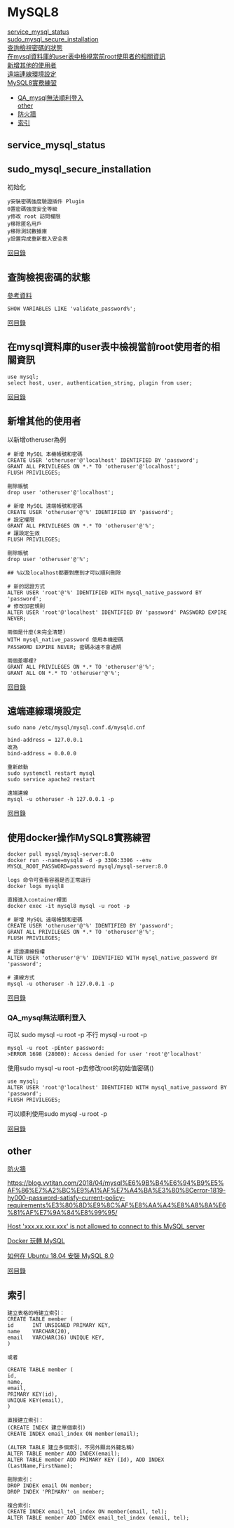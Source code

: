 # MySQL8

[service_mysql_status](#service_mysql_status)<br>
[sudo_mysql_secure_installation](#sudo_mysql_secure_installation)<br>
[查詢檢視密碼的狀態](#查詢檢視密碼的狀態)<br>
[在mysql資料庫的user表中檢視當前root使用者的相關資訊](#在mysql資料庫的user表中檢視當前root使用者的相關資訊)<br>
[新增其他的使用者](#新增其他的使用者)<br>
[遠端連線環境設定](#遠端連線環境設定)<br>
[MySQL8實務練習](#MySQL8實務練習)<br>
* [QA_mysql無法順利登入](###QA_mysql無法順利登入)<br>
[other](#other)<br>
* [防火牆](#防火牆)<br>
* [索引](#索引)<br>


## service_mysql_status

## sudo_mysql_secure_installation
初始化
~~~
y安裝密碼強度驗證插件 Plugin
0置密碼強度安全等級
y修改 root 訪問權限
y移除匿名用戶
y移除測試數據庫
y設置完成重新載入安全表
~~~
[回目錄](#MySQL8)

## 查詢檢視密碼的狀態
[參考資料](https://www.opencli.com/mysql/fix-mysql-error-1819)
~~~
SHOW VARIABLES LIKE 'validate_password%';
~~~
[回目錄](#MySQL8)

## 在mysql資料庫的user表中檢視當前root使用者的相關資訊
~~~
use mysql;
select host, user, authentication_string, plugin from user; 
~~~
[回目錄](#MySQL8)

## 新增其他的使用者
以新增otheruser為例
~~~
# 新增 MySQL 本機帳號和密碼
CREATE USER 'otheruser'@'localhost' IDENTIFIED BY 'password';
GRANT ALL PRIVILEGES ON *.* TO 'otheruser'@'localhost';
FLUSH PRIVILEGES;

刪除帳號
drop user 'otheruser'@'localhost'; 

# 新增 MySQL 遠端帳號和密碼
CREATE USER 'otheruser'@'%' IDENTIFIED BY 'password';
# 設定權限
GRANT ALL PRIVILEGES ON *.* TO 'otheruser'@'%';
# 讓設定生效
FLUSH PRIVILEGES;

刪除帳號
drop user 'otheruser'@'%'; 

## %以及localhost都要對應到才可以順利刪除

# 新的認證方式
ALTER USER 'root'@'%' IDENTIFIED WITH mysql_native_password BY 'password'; 
# 修改加密規則
ALTER USER 'root'@'localhost' IDENTIFIED BY 'password' PASSWORD EXPIRE NEVER; 

兩個是什麼(未完全清楚)
WITH mysql_native_password 使用本機密碼
PASSWORD EXPIRE NEVER; 密碼永遠不會過期

兩個差哪裡?
GRANT ALL PRIVILEGES ON *.* TO 'otheruser'@'%';
GRANT ALL ON *.* TO 'otheruser'@'%';
~~~
[回目錄](#MySQL8)

## 遠端連線環境設定
~~~
sudo nano /etc/mysql/mysql.conf.d/mysqld.cnf 

bind-address = 127.0.0.1
改為
bind-address = 0.0.0.0 

重新啟動
sudo systemctl restart mysql
sudo service apache2 restart

遠端連線
mysql -u otheruser -h 127.0.0.1 -p
~~~
[回目錄](#MySQL8)

## 使用docker操作MySQL8實務練習
~~~
docker pull mysql/mysql-server:8.0
docker run --name=mysql8 -d -p 3306:3306 --env MYSQL_ROOT_PASSWORD=password mysql/mysql-server:8.0

logs 命令可查看容器是否正常运行
docker logs mysql8

直接進入container裡面
docker exec -it mysql8 mysql -u root -p

# 新增 MySQL 遠端帳號和密碼
CREATE USER 'otheruser'@'%' IDENTIFIED BY 'password';
GRANT ALL PRIVILEGES ON *.* TO 'otheruser'@'%';
FLUSH PRIVILEGES;

# 認證連線授權
ALTER USER 'otheruser'@'%' IDENTIFIED WITH mysql_native_password BY 'password';

# 連線方式
mysql -u otheruser -h 127.0.0.1 -p
~~~
[回目錄](#MySQL8)

### QA_mysql無法順利登入
可以 sudo mysql -u root -p
不行 mysql -u root -p
~~~
mysql -u root -pEnter password: 
>ERROR 1698 (28000): Access denied for user 'root'@'localhost'
~~~

使用sudo mysql -u root -p去修改root的初始值密碼()
~~~
use mysql;
ALTER USER 'root'@'localhost' IDENTIFIED WITH mysql_native_password BY 'password';
FLUSH PRIVILEGES;
~~~
可以順利使用sudo mysql -u root -p

[回目錄](#MySQL8)

## other
[防火牆](https://www.jishuwen.com/d/pmp7/zh-tw)

https://blog.vvtitan.com/2018/04/mysql%E6%9B%B4%E6%94%B9%E5%AF%86%E7%A2%BC%E9%A1%AF%E7%A4%BA%E3%80%8Cerror-1819-hy000-password-satisfy-current-policy-requirements%E3%80%8D%E9%8C%AF%E8%AA%A4%E8%A8%8A%E6%81%AF%E7%9A%84%E8%99%95/

[Host 'xxx.xx.xxx.xxx' is not allowed to connect to this MySQL server](https://stackoverflow.com/questions/1559955/host-xxx-xx-xxx-xxx-is-not-allowed-to-connect-to-this-mysql-server)

[Docker 玩轉 MySQL](https://myapollo.com.tw/zh-tw/docker-mysql/)

[如何在 Ubuntu 18.04 安裝 MySQL 8.0](https://leadingtides.com/article/%E6%95%99%E5%AD%B8-%E5%A6%82%E4%BD%95%E5%9C%A8-Ubuntu-18.04-%E5%AE%89%E8%A3%9D-MySQL-8.0)

[回目錄](#MySQL8)


## 索引
~~~
建立表格的時建立索引：
CREATE TABLE member (
id      INT UNSIGNED PRIMARY KEY,
name    VARCHAR(20),
email   VARCHAR(36) UNIQUE KEY,
)

或者

CREATE TABLE member (
id,
name,
email,
PRIMARY KEY(id),
UNIQUE KEY(email),
)

直接建立索引：
(CREATE INDEX 建立單個索引)
CREATE INDEX email_index ON member(email);

(ALTER TABLE 建立多個索引，不另外顯出外鍵名稱)
ALTER TABLE member ADD INDEX(email);
ALTER TABLE member ADD PRIMARY KEY (Id), ADD INDEX (LastName,FirstName);

刪除索引：
DROP INDEX email ON member;
DROP INDEX 'PRIMARY' on member;

複合索引:
CREATE INDEX email_tel_index ON member(email, tel);
ALTER TABLE member ADD INDEX email_tel_index (email, tel);
~~~